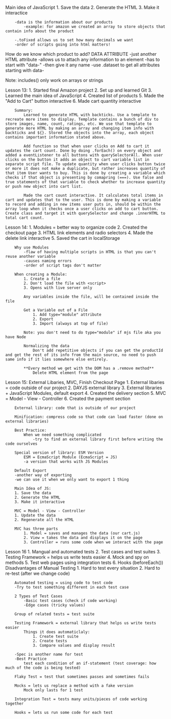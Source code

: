 Main idea of JavaScript
    1. Save the data
    2. Generate the HTML
    3. Make it interactice
        
        -data is the information about our products
            -example: for amazon we created an array to store objects that contain info about the product 
        
        -.toFixed allows us to set how many decimals we want 
        -order of scripts going into html matters!

How do we know which product to add? 
    DATA ATTRIBUTE 
        -just another HTML attribute
        -allows us to attach any information to an element 
        -has to start with "data-"
        -then give it any name 
        -use .dataset to get all attributes starting with data- 

Note: includes() only work on arrays or strings

Lesson 13: 
    1. Started final Amazon project
    2. Set up and learned Git
    3. Learned the main idea of JavaScript
    4. Created list of products
    5. Made the "Add to Cart" button interactive 
    6. Made cart quantity interactive

        Summary: 
            Learned to generate HTML with backticks. Use a template to recreate more items to display. Template contains a bunch of div to store images, name, count, ratings, etc. We use that template to generate more HTML by making an array and changing item info with backticks and ${}. Stored the objects into the array, each object contains important information stated above. 

            Add function so that when user clicks on Add to cart it updates the cart count. Done by doing .forEach() on every object and added a eventListener to all buttons with querySelectorAll. When user clicks on the button it adds an object to cart variable list in separate script file. To update quantity when user clicks button twice or more it does not make a duplicate, but rather increases quantity of that item User wants to buy. This is done by creating a variable which checks if that object is presenting by comapring (===). Use false and true statements of that variable to check whether to increase quantity or push new object into cart list. 

            Made the cart count interactive. It calculates total items in cart and updates that to the user. This is done by making a variable to record and adding in new items user puts in, should be within the array loop when it checks once a user clicks on add to cart button. Create class and target it with querySelector and change .innerHTML to total cart count. 

Lesson 14: 
    1. Modules = better way to organize code
    2. Created the checkout page
    3. HTML link elements and radio selectors
    4. Made the delete link interactive
    5. Saved the cart in localStorage 

        Why use Modules
            -flaw of having multiple scripts in HTML is that you can't reuse another variable 
            -causes naming errors 
            -order of script tags don't matter
        
        When creating a Module: 
            1. Create a file 
            2. Don't load the file with <script>
            3. Opens with live server only 

            Any variables inside the file, will be contained inside the file 
        
            Get a Variable out of a File 
                1. Add type="module" attribute
                2. Export 
                3. Import (always at top of file)

            Note: you don't need to do type="module" if mjs file aka you have Node

            Normalizing the data
                Don't add repetitive objects if you can get the productId and get the rest of its info from the main source, no need to push same info if it lies somewhere else entirely. 
            
            **Every method we get with the DOM has a .remove method**
                Delete HTML element from the page 

Lesson 15: External Libaries, MVC, Finish Checkout Page
    1. External libaries = code outside of our project
    2. DAYJS external library
    3. External libraries + JavaScript Modules, default export
    4. Created the delivery section 
    5. MVC = Model - View - Controller
    6. Created the payment section 


        External library: code that is outside of our project

        Minification: compress code so that code can load faster (done on external libraries)

        Best Practice:
            When we need something complicated
                -try to find an external library first before writing the code ourselves
        
        Special version of library: ESM Version 
            ESM = EcmaScript Module (EcmaScript = JS)
            -a version that works with JS Modules 
        
        Default Export
        -another way of exporting 
        -we can use it when we only want to export 1 thing

        Main Idea of JS: 
        1. Save the data
        2. Generate the HTML
        3. Make it interactive 

        MVC = Model - View - Controller
        1. Update the data 
        2. Regenerate all the HTML 

        MVC has three parts 
            1. Model = saves and manages the data (our cart.js)
            2. View = takes the data and displays it on the page 
            3. Controller = runs some code when we interact with the page 

Lesson 16
    1. Mangual and automated tests
    2. Test cases and test suites
    3. Testing Framework = helps us write tests easier
    4. Mock and spy on methods
    5. Test web pages using integration tests
    6. Hooks (beforeEach())
        Disadvantages of Manual Testing 
            1. Hard to test every situation 
            2. Hard to re-test (after we change code)

        Automated testing = using code to test code
        -Try to test something different in each test case

        2 Types of Test Cases
            -Basic test cases (check if code working)
            -Edge cases (tricky values)
        
        Group of related tests = test suite 

        Testing Framework = external library that helps us write tests easier
            Things it does automaticlaly:
                1. Create test suite
                2. Create tests
                3. Compare values and display result
        
        -Spec is another name for test
        -Best Practice
            test each condition of an if-statement (test coverage: how much of the code is being tested)

        Flaky Test = test that sometimes passes and sometimes fails 

        Mocks = lets us replace a method with a fake version 
            Mock only lasts for 1 test

        Integration Test = tests many units/pieces of code working together 

        Hooks = lets us run some code for each test 


            